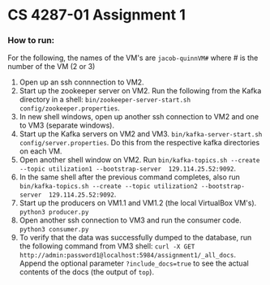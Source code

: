 # CS 4287-01 Assignment 1
### How to run:
For the following, the names of the VM's are `jacob-quinnVM#` where # is the number of the VM (2 or 3)

1. Open up an ssh connnection to VM2.
2. Start up the zookeeper server on VM2. Run the following from the Kafka directory in a shell: `bin/zookeeper-server-start.sh  config/zookeeper.properties`.  
3. In new shell windows, open up another ssh connection to VM2 and one to VM3 (separate windows).
4. Start up the Kafka servers on VM2 and VM3. `bin/kafka-server-start.sh config/server.properties`. Do this from the respective kafka directories on each VM.  
5. Open another shell window on VM2. Run `bin/kafka-topics.sh --create --topic utilization1 --bootstrap-server  129.114.25.52:9092`.  
6. In the same shell after the previous command completes, also run `bin/kafka-topics.sh --create --topic utilization2 --bootstrap-server  129.114.25.52:9092`.  
7. Start up the producers on VM1.1 and VM1.2 (the local VirtualBox VM's). `python3 producer.py`  
8. Open another ssh connection to VM3 and run the consumer code. `python3 consumer.py`  
9. To verify that the data was successfully dumped to the database, run the following command from VM3 shell: `curl -X GET http://admin:password1@localhost:5984/assignment1/_all_docs`. Append the optional parameter `?include_docs=true` to see the actual contents of the docs (the output of `top`).
